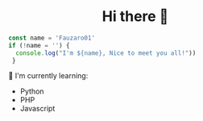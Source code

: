 <h1  align='center'> Hi there 👋 </h1>

<p align='center'> </p>

```javascript
const name = 'Fauzaro01'
if (!name = '') {
  console.log("I'm ${name}, Nice to meet you all!"))
 }
```

:page_with_curl: I'm currently learning:
- Python
- PHP
- Javascript

